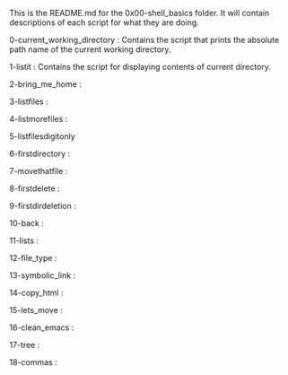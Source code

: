 This is the README.md for the 0x00-shell_basics folder.
It will contain descriptions of each script for what they are doing.

0-current_working_directory : Contains the script that prints the absolute path name of the current working directory.

1-listit : Contains the script for displaying contents of current directory.

2-bring_me_home :

3-listfiles :

4-listmorefiles :

5-listfilesdigitonly

6-firstdirectory :

7-movethatfile :

8-firstdelete :

9-firstdirdeletion :

10-back :

11-lists :

12-file_type :

13-symbolic_link :

14-copy_html :

15-lets_move :

16-clean_emacs :

17-tree :

18-commas : 